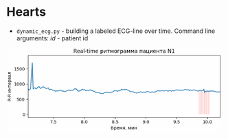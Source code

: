 # Hearts

* `dynamic_ecg.py` - building a labeled ECG-line over time. Command line arguments: *id* - patient id

<p align="center">
<img src="materials/img/dynamic_ecg.gif" alt="Круговая диаграмма распределения изображений по группам" width="500" height="200"/>
</p>

[comment]: <> (![Alt Text]&#40;materials/img/dynamic_ecg.gif?center&#41;)
